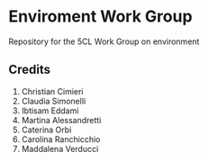 # **Enviroment Work Group**
Repository for the 5CL Work Group on environment

## Credits

1. Christian Cimieri
1. Claudia Simonelli
1. Ibtisam Eddami
1. Martina Alessandretti
1. Caterina Orbi
1. Carolina Ranchicchio
1. Maddalena Verducci


